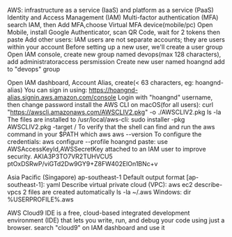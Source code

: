 AWS: infrastructure as a service (IaaS) and platform as a service (PaaS) 
Identity and Access Management (IAM) 
Multi-factor authentication (MFA)
search IAM, then Add MFA,choose Virtual MFA device(mobile/pc)
Open Mobile, install Google Authenticator, scan QR Code, wait for 2 tokens then paste
Add other users:
IAM users are not separate accounts; they are users within your account
Before setting up a new user, we'll create a user group
Open IAM console, create new group named devops(max 128 characters), add administratoraccess persmission
Create new user named hoangnd
add to "devops" group

Open IAM dashboard, Account Alias, create(< 63 characters, eg: hoangnd-alias)
You can sign in using:
https://hoangnd-alias.signin.aws.amazon.com/console
Login with "hoangnd" username, then change password
install the AWS CLI on macOS(for all users):
curl "https://awscli.amazonaws.com/AWSCLIV2.pkg" -o ./AWSCLIV2.pkg
ls -la
The files are installed to /usr/local/aws-cli:
sudo installer -pkg AWSCLIV2.pkg -target /
To verify that the shell can find and run the aws command in your $PATH
which aws
aws --version
To configure the credentials:
aws configure --profile hoangnd
paste:
use AWSAccessKeyId,AWSSecretKey attached to an IAM user to improve security.
AKIA3P3TO7VR2TUHVCU5
ptOxDSRwP/viGTd2Dw9GY9+Z8FW402ElOn1BNc+v

Asia Pacific (Singapore)	ap-southeast-1
Default output format [ap-southeast-1]: yaml
Describe virtual private cloud (VPC):
aws ec2 describe-vpcs
2 files are created automatically
ls -la ~/.aws
Windows: dir %USERPROFILE%\.aws

AWS Cloud9 IDE is a free, cloud-based integrated development environment (IDE) that lets you write, run, and debug your code using just a browser. 
search "cloud9" on IAM dashboard and use it



